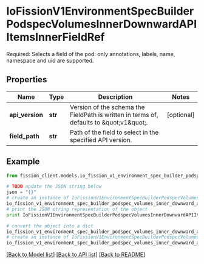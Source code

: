 # IoFissionV1EnvironmentSpecBuilderPodspecVolumesInnerDownwardAPIItemsInnerFieldRef

Required: Selects a field of the pod: only annotations, labels, name, namespace and uid are supported.

## Properties

Name | Type | Description | Notes
------------ | ------------- | ------------- | -------------
**api_version** | **str** | Version of the schema the FieldPath is written in terms of, defaults to \&quot;v1\&quot;. | [optional] 
**field_path** | **str** | Path of the field to select in the specified API version. | 

## Example

```python
from fission_client.models.io_fission_v1_environment_spec_builder_podspec_volumes_inner_downward_api_items_inner_field_ref import IoFissionV1EnvironmentSpecBuilderPodspecVolumesInnerDownwardAPIItemsInnerFieldRef

# TODO update the JSON string below
json = "{}"
# create an instance of IoFissionV1EnvironmentSpecBuilderPodspecVolumesInnerDownwardAPIItemsInnerFieldRef from a JSON string
io_fission_v1_environment_spec_builder_podspec_volumes_inner_downward_api_items_inner_field_ref_instance = IoFissionV1EnvironmentSpecBuilderPodspecVolumesInnerDownwardAPIItemsInnerFieldRef.from_json(json)
# print the JSON string representation of the object
print IoFissionV1EnvironmentSpecBuilderPodspecVolumesInnerDownwardAPIItemsInnerFieldRef.to_json()

# convert the object into a dict
io_fission_v1_environment_spec_builder_podspec_volumes_inner_downward_api_items_inner_field_ref_dict = io_fission_v1_environment_spec_builder_podspec_volumes_inner_downward_api_items_inner_field_ref_instance.to_dict()
# create an instance of IoFissionV1EnvironmentSpecBuilderPodspecVolumesInnerDownwardAPIItemsInnerFieldRef from a dict
io_fission_v1_environment_spec_builder_podspec_volumes_inner_downward_api_items_inner_field_ref_form_dict = io_fission_v1_environment_spec_builder_podspec_volumes_inner_downward_api_items_inner_field_ref.from_dict(io_fission_v1_environment_spec_builder_podspec_volumes_inner_downward_api_items_inner_field_ref_dict)
```
[[Back to Model list]](../README.md#documentation-for-models) [[Back to API list]](../README.md#documentation-for-api-endpoints) [[Back to README]](../README.md)



